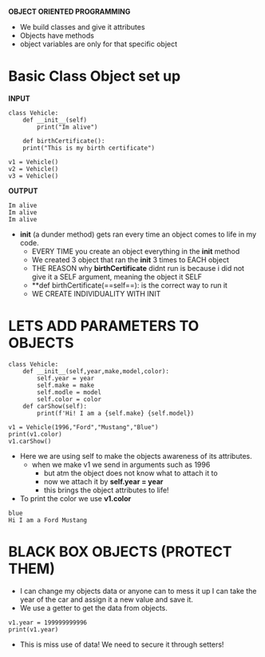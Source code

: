 **OBJECT ORIENTED PROGRAMMING** 
+ We build classes and give it attributes
+ Objects have methods
+ object variables are only for that specific object

# Basic Class Object set up

**INPUT**

```
class Vehicle:
	def __init__(self)
		print("Im alive")
	
	def birthCertificate():
	print("This is my birth certificate")	
	
v1 = Vehicle()
v2 = Vehicle()
v3 = Vehicle()
```

**OUTPUT**

```
Im alive
Im alive
Im alive
```

+ **__init__** (a dunder method) gets ran every time an object comes to life in my code.
	+ EVERY TIME you create an object everything in the **__init__** method 
	+ We created 3 object that ran the **__init__** 3 times to EACH object
	+ THE REASON why **birthCertificate** didnt run is because i did not give it a SELF argument, meaning the object it SELF
	+ **def birthCertificate(==self==): is the correct way to run it
	+ WE CREATE INDIVIDUALITY WITH INIT

# LETS ADD PARAMETERS TO OBJECTS

```
class Vehicle:
	def __init__(self,year,make,model,color):
		self.year = year
		self.make = make
		self.modle = model
		self.color = color
	def carShow(self):
		print(f'Hi! I am a {self.make} {self.model})
		
v1 = Vehicle(1996,"Ford","Mustang","Blue")
print(v1.color)
v1.carShow()

```
	

+ Here we are using self to make the objects awareness of its attributes.
	+ when we make v1 we send in arguments such as 1996
		+ but atm the object does not know what to attach it to
		+ now we attach it by **self.year = year**
		+ this brings the object attributes to life!
+ To print the color we use **v1.color**
```
blue
Hi I am a Ford Mustang
```

# BLACK BOX OBJECTS (PROTECT THEM)

+ I can change my objects data or anyone can to mess it up I can take the year of the car and assign it a new value and save it.
+ We use a getter to get the data from objects.

```
v1.year = 199999999996
print(v1.year)
```

+ This is miss use of data! We need to secure it through setters! 